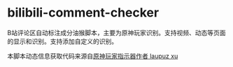 # bilibili-comment-checker
B站评论区自动标注成分油猴脚本，主要为原神玩家识别。支持视频、动态等页面的显示和识别。支持添加自定义的识别。

本脚本动态信息获取代码来源自[原神玩家指示器作者 laupuz xu](https://greasyfork.org/zh-CN/scripts/450720-原神玩家指示器)
